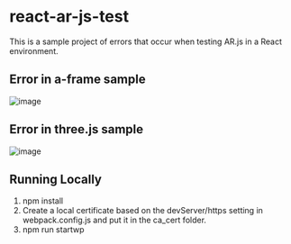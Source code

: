 # react-ar-js-test
This is a sample project of errors that occur when testing AR.js in a React environment.

## Error in a-frame sample
![image](https://user-images.githubusercontent.com/100818317/222693128-e79e092d-1d0f-4867-9518-950d7a02e0f5.png)

## Error in three.js sample
![image](https://user-images.githubusercontent.com/100818317/222693274-838350bb-b62d-438e-8c67-af6b5c2ee72e.png)

## Running Locally
1. npm install
2. Create a local certificate based on the devServer/https setting in webpack.config.js and put it in the ca_cert folder.
3. npm run startwp
